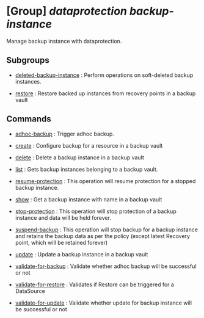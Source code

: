 # [Group] _dataprotection backup-instance_

Manage backup instance with dataprotection.

## Subgroups

- [deleted-backup-instance](/Commands/dataprotection/backup-instance/deleted-backup-instance/readme.md)
: Perform operations on soft-deleted backup instances.

- [restore](/Commands/dataprotection/backup-instance/restore/readme.md)
: Restore backed up instances from recovery points in a backup vault

## Commands

- [adhoc-backup](/Commands/dataprotection/backup-instance/_adhoc-backup.md)
: Trigger adhoc backup.

- [create](/Commands/dataprotection/backup-instance/_create.md)
: Configure backup for a resource in a backup vault

- [delete](/Commands/dataprotection/backup-instance/_delete.md)
: Delete a backup instance in a backup vault

- [list](/Commands/dataprotection/backup-instance/_list.md)
: Gets backup instances belonging to a backup vault.

- [resume-protection](/Commands/dataprotection/backup-instance/_resume-protection.md)
: This operation will resume protection for a stopped backup instance.

- [show](/Commands/dataprotection/backup-instance/_show.md)
: Get a backup instance with name in a backup vault

- [stop-protection](/Commands/dataprotection/backup-instance/_stop-protection.md)
: This operation will stop protection of a backup instance and data will be held forever.

- [suspend-backup](/Commands/dataprotection/backup-instance/_suspend-backup.md)
: This operation will stop backup for a backup instance and retains the backup data as per the policy (except latest Recovery point, which will be retained forever)

- [update](/Commands/dataprotection/backup-instance/_update.md)
: Update a backup instance in a backup vault

- [validate-for-backup](/Commands/dataprotection/backup-instance/_validate-for-backup.md)
: Validate whether adhoc backup will be successful or not

- [validate-for-restore](/Commands/dataprotection/backup-instance/_validate-for-restore.md)
: Validates if Restore can be triggered for a DataSource

- [validate-for-update](/Commands/dataprotection/backup-instance/_validate-for-update.md)
: Validate whether update for backup instance will be successful or not
